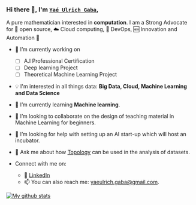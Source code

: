### Hi there 👋, I'm [`Yaé Ulrich Gaba`](https://www.researchgate.net/profile/Yae-Ulrich-Gaba),

A pure mathematician interested in **computation**. I am a Strong Advocate for 📜 open source, :cloud: Cloud computing, 🚀 DevOps, :new: Innovation and Automation :robot: 

<!--
**gabayae/gabayae** is a ✨ _special_ ✨ repository because its `README.md` (this file) appears on your GitHub profile.

Here are some ideas to get you started:
- 😄 Pronouns: ...
- ⚡ Fun fact: ...
-->

- 🔭 I’m currently working on
    - [ ] A.I Professional Certification
    - [ ] Deep learning Project
    - [ ] Theoretical Machine Learning Project

- :bulb: I'm interested in all things data: **Big Data, Cloud, Machine Learning and Data Science**
- 🌱 I’m currently learning **Machine learning**.
- 👯 I’m looking to collaborate on the design of teaching material in Machine Learning for beginners.
- 🤔 I’m looking for help with setting up an AI start-up which will host an incubator.
- 💬 Ask me about how [Topology](https://en.wikipedia.org/wiki/Topological_data_analysis) can be used in the analysis of datasets.

- Connect with me on:
  - :office: [LinkedIn](https://www.linkedin.com/in/gabayae)
  - 📫 You can also reach me: <yaeulrich.gaba@gmail.com>.



[![My github stats](https://github-readme-stats.vercel.app/api?username=gabayae&count_private=true&show_icons=true&theme=radical&hide_rank=false)](https://github.com/anuraghazra/github-readme-stats)



